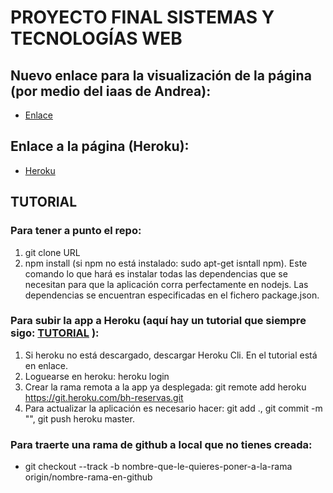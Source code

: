 # PROYECTO FINAL SISTEMAS Y TECNOLOGÍAS WEB

## Nuevo enlace para la visualización de la página (por medio del iaas de Andrea):

* [Enlace](http://10.6.129.53:8080/)

## Enlace a la página (Heroku):

* [Heroku](https://bh-reservas.herokuapp.com/)

## TUTORIAL

### Para tener a punto el repo:
1. git clone URL
2. npm install (si npm no está instalado: sudo apt-get isntall npm). Este comando lo que hará es instalar todas las dependencias que se necesitan para que la aplicación corra perfectamente en nodejs. Las dependencias se encuentran especificadas en el fichero package.json.

### Para subir la app a Heroku (aquí hay un tutorial que siempre sigo: [TUTORIAL](https://devcenter.heroku.com/articles/getting-started-with-nodejs#introduction) ):
1. Si heroku no está descargado, descargar Heroku Cli. En el tutorial está en enlace. 
2. Loguearse en heroku: heroku login
3. Crear la rama remota a la app ya desplegada: git remote add heroku https://git.heroku.com/bh-reservas.git
4. Para actualizar la aplicación es necesario hacer:
 git add ., git commit -m "", git push heroku master.

### Para traerte una rama de github a local que no tienes creada:
* git checkout --track -b nombre-que-le-quieres-poner-a-la-rama origin/nombre-rama-en-github
